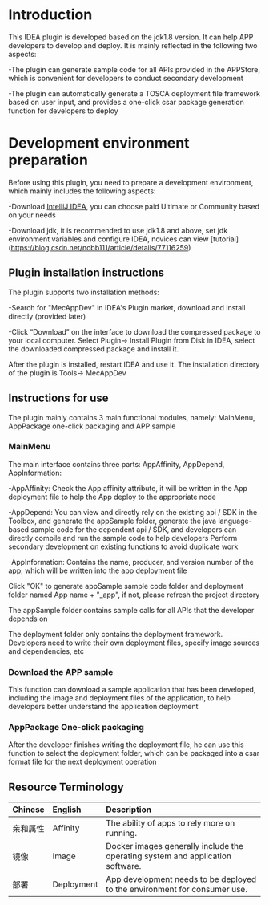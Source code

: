 # Introduction

This IDEA plugin is developed based on the jdk1.8 version. It can help APP developers to develop and deploy. It is mainly reflected in the following two aspects:

-The plugin can generate sample code for all APIs provided in the APPStore, which is convenient for developers to conduct secondary development

-The plugin can automatically generate a TOSCA deployment file framework based on user input, and provides a one-click csar package generation function for developers to deploy

# Development environment preparation

Before using this plugin, you need to prepare a development environment, which mainly includes the following aspects:

-Download [IntelliJ IDEA](https://www.jetbrains.com/idea/), you can choose paid Ultimate or Community based on your needs

-Download jdk, it is recommended to use jdk1.8 and above, set jdk environment variables and configure IDEA, novices can view [tutorial] (https://blog.csdn.net/nobb111/article/details/77116259)


## Plugin installation instructions

The plugin supports two installation methods:

-Search for "MecAppDev" in IDEA's Plugin market, download and install directly (provided later)

-Click “Download” on the interface to download the compressed package to your local computer. Select Plugin-> Install Plugin from Disk in IDEA, select the downloaded compressed package and install it.

After the plugin is installed, restart IDEA and use it. The installation directory of the plugin is Tools-> MecAppDev


## Instructions for use

The plugin mainly contains 3 main functional modules, namely: MainMenu, AppPackage one-click packaging and APP sample

### MainMenu

The main interface contains three parts: AppAffinity, AppDepend, AppInformation:

-AppAffinity: Check the App affinity attribute, it will be written in the App deployment file to help the App deploy to the appropriate node

-AppDepend: You can view and directly rely on the existing api / SDK in the Toolbox, and generate the appSample folder, generate the java language-based sample code for the dependent api / SDK, and developers can directly compile and run the sample code to help developers Perform secondary development on existing functions to avoid duplicate work

-AppInformation: Contains the name, producer, and version number of the app, which will be written into the app deployment file

Click "OK" to generate appSample sample code folder and deployment folder named App name + "_app", if not, please refresh the project directory

The appSample folder contains sample calls for all APIs that the developer depends on

The deployment folder only contains the deployment framework. Developers need to write their own deployment files, specify image sources and dependencies, etc

### Download the APP sample

This function can download a sample application that has been developed, including the image and deployment files of the application, to help developers better understand the application deployment

### AppPackage One-click packaging

After the developer finishes writing the deployment file, he can use this function to select the deployment folder, which can be packaged into a csar format file for the next deployment operation

## Resource Terminology
|Chinese|English|Description|
|:-|:-|:-|
|亲和属性|Affinity|The ability of apps to rely more on running.|
|镜像|Image|Docker images generally include the operating system and application software.|
|部署|Deployment|App development needs to be deployed to the environment for consumer use.|
